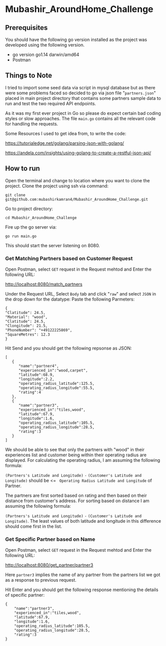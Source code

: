 # Mubashir_AroundHome_Challenge


## Prerequisites

You should have the following go version installed as the project was developed using the following version.

* go version go1.14 darwin/amd64
* Postman

## Things to Note

I tried to import some seed data via script in mysql database but as there were some problems faced so decided to
go via json file "`partners.json`" placed in main project directory that contains some partners sample data to run and
test the two required API endpoints.

As it was my first ever project in Go so please do expect certain bad coding styles or slow approaches.
The file `main.go` contains all the relevant code for handling the requests.

Some Resources I used to get idea from, to write the code:

https://tutorialedge.net/golang/parsing-json-with-golang/

https://andela.com/insights/using-golang-to-create-a-restful-json-api/



## How to run

Open the terminal and change to location where you want to clone the project. Clone the project using ssh via command:

`git clone git@github.com:mubashirkamran4/Mubashir_AroundHome_Challenge.git`

Go to project directory:

`cd Mubashir_AroundHome_Challenge`

Fire up the go server via:

`go run main.go`

This should start the server listening on 8080.

### Get Matching Partners based on Customer Request

Open Postman, select `GET` request in the Request mehtod and Enter the following URL:

[http://localhost:8080/match_partners](http://localhost:8080/match_partners)

Under the Request URL, Select `Body` tab and click "`raw`" and select `JSON` in the drop down for the datatype:
Paste the following Parmeters:

```
{
"Clatitude": 24.5,
"Material": "wood",
"Clatitude": 24.5,
"Clongitude": 21.5,
"PhoneNumber": "+49122225869",
"SquareMetres": 12.3
}
```
Hit Send and you should get the following repsonse as JSON:

```
[
   {
      "name":"partner4",
      "experienced_in":"wood,carpet",
      "latitude":68.9,
      "longitude":2.2,
      "operating_radius_latitude":125.5,
      "operating_radius_longitude":55.5,
      "rating":4
   },
   {
      "name":"partner3",
      "experienced_in":"tiles,wood",
      "latitude":67.9,
      "longitude":1.6,
      "operating_radius_latitude":105.5,
      "operating_radius_longitude":28.5,
      "rating":3
   }
]
```
We should be able to see that only the partners with "wood" in their experiences list and customer being within their operating
radius are displayed. For calculating the operating radius, I am assuming the following formula:
  
 `(Partners's Latitude and Longitude)` `-` `(Customer's Latitude and Longitude)` should be <=
   ` Operating Radius Latitude and Longitude` of Partner.


The partners are first sorted based on rating and then based on their distance from customer's address. For sorting based
on distance I am assuming the following formula:

`(Partners's Latitude and Longitude)` `-` `(Customer's Latitude and Longitude)`. The least values of both latitude and longitude
in this difference should come first in the list.



### Get Specific Partner based on Name

Open Postman, select `GET` request in the Request mehtod and Enter the following URL:

[http://localhost:8080/get_partner/partner3](http://localhost:8080/get_partner/partner3)

Here `partner3` implies the name of any partner from the partners list we got as a response to previous request.

Hit Enter and you should get the following response mentioning the details of specific partner:
```
{
    "name":"partner3",
    "experienced_in":"tiles,wood",
    "latitude":67.9,
    "longitude":1.6,
    "operating_radius_latitude":105.5,
    "operating_radius_longitude":28.5,
    "rating":3
}
```


